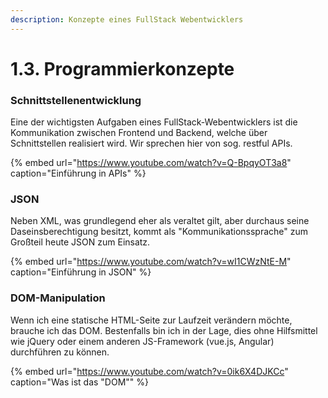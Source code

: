 ```yaml
---
description: Konzepte eines FullStack Webentwicklers
---
```


# 1.3. Programmierkonzepte

### Schnittstellenentwicklung

Eine der wichtigsten Aufgaben eines FullStack-Webentwicklers ist die Kommunikation zwischen Frontend und Backend, welche über Schnittstellen realisiert wird. Wir sprechen hier von sog. restful APIs.

{% embed url="https://www.youtube.com/watch?v=Q-BpqyOT3a8" caption="Einführung in APIs" %}

### JSON

Neben XML, was grundlegend eher als veraltet gilt, aber durchaus seine Daseinsberechtigung besitzt, kommt als "Kommunikationssprache" zum Großteil heute JSON zum Einsatz.

{% embed url="https://www.youtube.com/watch?v=wI1CWzNtE-M" caption="Einführung in JSON" %}

### DOM-Manipulation 

Wenn ich eine statische HTML-Seite zur Laufzeit verändern möchte, brauche ich das DOM. Bestenfalls bin ich in der Lage, dies ohne Hilfsmittel wie jQuery oder einem anderen JS-Framework \(vue.js, Angular\) durchführen zu können.

{% embed url="https://www.youtube.com/watch?v=0ik6X4DJKCc" caption="Was ist das \"DOM\"" %}




